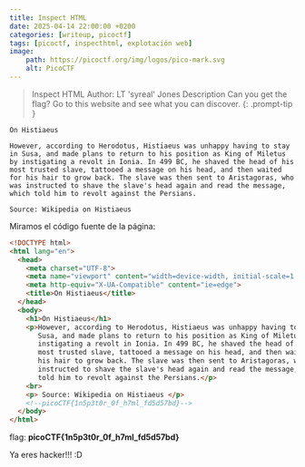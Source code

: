 ```yaml
---
title: Inspect HTML
date: 2025-04-14 22:00:00 +0200
categories: [writeup, picoctf]
tags: [picoctf, inspecthtml, explotación web]     
image:
    path: https://picoctf.org/img/logos/pico-mark.svg
    alt: PicoCTF
---
```


>Inspect HTML
Author: LT 'syreal' Jones
Description
Can you get the flag? Go to this website and see what you can discover.
{: .prompt-tip }

```
On Histiaeus

However, according to Herodotus, Histiaeus was unhappy having to stay in Susa, and made plans to return to his position as King of Miletus by instigating a revolt in Ionia. In 499 BC, he shaved the head of his most trusted slave, tattooed a message on his head, and then waited for his hair to grow back. The slave was then sent to Aristagoras, who was instructed to shave the slave's head again and read the message, which told him to revolt against the Persians.

Source: Wikipedia on Histiaeus 
```

Miramos el código fuente de la página:
``` html
<!DOCTYPE html>
<html lang="en">
  <head>
    <meta charset="UTF-8">
    <meta name="viewport" content="width=device-width, initial-scale=1.0">
    <meta http-equiv="X-UA-Compatible" content="ie=edge">
    <title>On Histiaeus</title>
  </head>
  <body>
    <h1>On Histiaeus</h1>
    <p>However, according to Herodotus, Histiaeus was unhappy having to stay in
       Susa, and made plans to return to his position as King of Miletus by 
       instigating a revolt in Ionia. In 499 BC, he shaved the head of his 
       most trusted slave, tattooed a message on his head, and then waited for 
       his hair to grow back. The slave was then sent to Aristagoras, who was 
       instructed to shave the slave's head again and read the message, which 
       told him to revolt against the Persians.</p>
    <br>
    <p> Source: Wikipedia on Histiaeus </p>
	<!--picoCTF{1n5p3t0r_0f_h7ml_fd5d57bd}-->
  </body>
</html>
```

flag: **picoCTF{1n5p3t0r_0f_h7ml_fd5d57bd}**

Ya eres hacker!!! :D